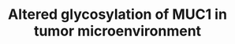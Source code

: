 ---
annotations:
- id: CL:0001063
  type: Cell Type Ontology
  value: neoplastic cell
- id: CL:0000235
  parent: native cell
  type: Cell Type Ontology
  value: macrophage
- id: PW:0000605
  parent: disease pathway
  type: Pathway Ontology
  value: cancer pathway
- id: PW:0000013
  parent: disease pathway
  type: Pathway Ontology
  value: disease pathway
- id: CL:0000084
  parent: native cell
  type: Cell Type Ontology
  value: T cell
- id: CL:0000451
  parent: native cell
  type: Cell Type Ontology
  value: dendritic cell
- id: DOID:162
  parent: disease of cellular proliferation
  type: Disease Ontology
  value: cancer
authors:
- Laurent
- Khanspers
- Eweitz
- Egonw
citedin: ''
communities:
- CPTAC
- PancCanNet
description: Altered MUC1 glycosylation extends to its role as a promoter of chronic
  inflammatory conditions that lead to malignant transformation and cancer progression.  Inspired
  by Figure 3 in https://pmc.ncbi.nlm.nih.gov/articles/PMC5197949/.
last-edited: 2025-02-19
ndex: 15003a23-8b6b-11eb-9e72-0ac135e8bacf
organisms:
- Homo sapiens
redirect_from:
- /index.php/Pathway:WP4480
- /instance/WP4480
- /instance/WP4480_r136650
revision: r136650
schema-jsonld:
- '@context': https://schema.org/
  '@id': https://wikipathways.github.io/pathways/WP4480.html
  '@type': Dataset
  creator:
    '@type': Organization
    name: WikiPathways
  description: Altered MUC1 glycosylation extends to its role as a promoter of chronic
    inflammatory conditions that lead to malignant transformation and cancer progression.  Inspired
    by Figure 3 in https://pmc.ncbi.nlm.nih.gov/articles/PMC5197949/.
  keywords:
  - CHUK
  - IKBKB
  - IKBKG
  - IL6
  - MUC1
  - NFKB1
  - NFKBIA
  - RELA
  - TNF
  license: CC0
  name: Altered glycosylation of MUC1 in tumor microenvironment
seo: CreativeWork
title: Altered glycosylation of MUC1 in tumor microenvironment
wpid: WP4480
---